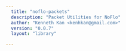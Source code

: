 ```yaml
---
  title: "noflo-packets"
  description: "Packet Utilities for NoFlo"
  author: "Kenneth Kan <kenhkan@gmail.com>"
  version: "0.0.7"
  layout: "library"

---
```

